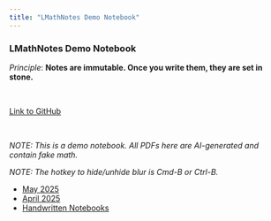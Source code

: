 ```yaml
---
title: "LMathNotes Demo Notebook"
---
```


### LMathNotes Demo Notebook


_Principle_: **Notes are immutable. Once you write them, they are set in stone.**

<br>

[Link to GitHub](https://github.com/lenis2000/LMathNotes)

<br>

_NOTE: This is a demo notebook. All PDFs here are AI-generated and contain fake math._

_NOTE: The hotkey to hide/unhide blur is Cmd-B or Ctrl-B._



- [May 2025](/2025-05/)
- [April 2025](/2025-04/)
- [Handwritten Notebooks](/handwritten_notebooks/)
